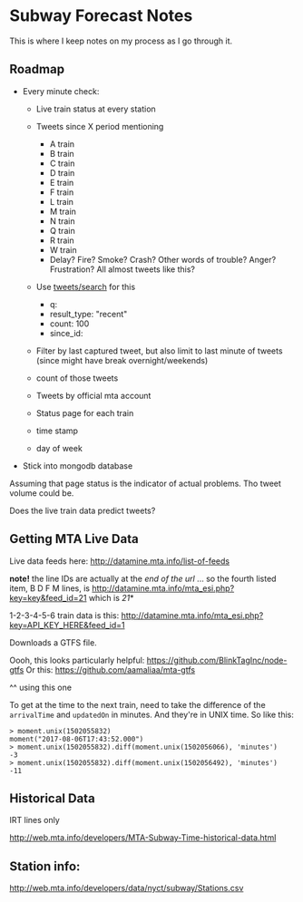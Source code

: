 # Subway Forecast Notes

This is where I keep notes on my process as I go through it.

## Roadmap

- Every minute check:

    - Live train status at every station

    - Tweets since X period mentioning
        - A train
        - B train
        - C train
        - D train 
        - E train
        - F train 
        - L train 
        - M train
        - N train
        - Q train
        - R train
        - W train
        - Delay? Fire? Smoke? Crash? Other words of trouble? Anger? Frustration? All almost tweets like this?
    - Use [tweets/search](https://dev.twitter.com/rest/reference/get/search/tweets) for this
        - q: 
        - result_type: "recent"
        - count: 100
        - since_id:     
    - Filter by last captured tweet, but also limit to last minute of tweets (since might have break overnight/weekends)

    - count of those tweets

    - Tweets by official mta account

    - Status page for each train

    - time stamp

    - day of week 

- Stick into mongodb database

Assuming that page status is the indicator of actual problems. Tho tweet volume could be. 

Does the live train data predict tweets?

## Getting MTA Live Data

Live data feeds here: http://datamine.mta.info/list-of-feeds

**note!** the line IDs are actually at the _end of the url_ ... so the fourth listed item, B D F M lines, is http://datamine.mta.info/mta_esi.php?key=key&feed_id=21 which is *21**

1-2-3-4-5-6 train data is this: http://datamine.mta.info/mta_esi.php?key=API_KEY_HERE&feed_id=1

Downloads a GTFS file. 

Oooh, this looks particularly helpful: https://github.com/BlinkTagInc/node-gtfs
Or this: https://github.com/aamaliaa/mta-gtfs

^^ using this one

To get at the time to the next train, need to take the difference of the `arrivalTime` and `updatedOn` in minutes. And they're in UNIX time. So like this:

```
> moment.unix(1502055832)
moment("2017-08-06T17:43:52.000")
> moment.unix(1502055832).diff(moment.unix(1502056066), 'minutes')
-3
> moment.unix(1502055832).diff(moment.unix(1502056492), 'minutes')
-11
```

## Historical Data

IRT lines only

http://web.mta.info/developers/MTA-Subway-Time-historical-data.html

## Station info:

http://web.mta.info/developers/data/nyct/subway/Stations.csv


